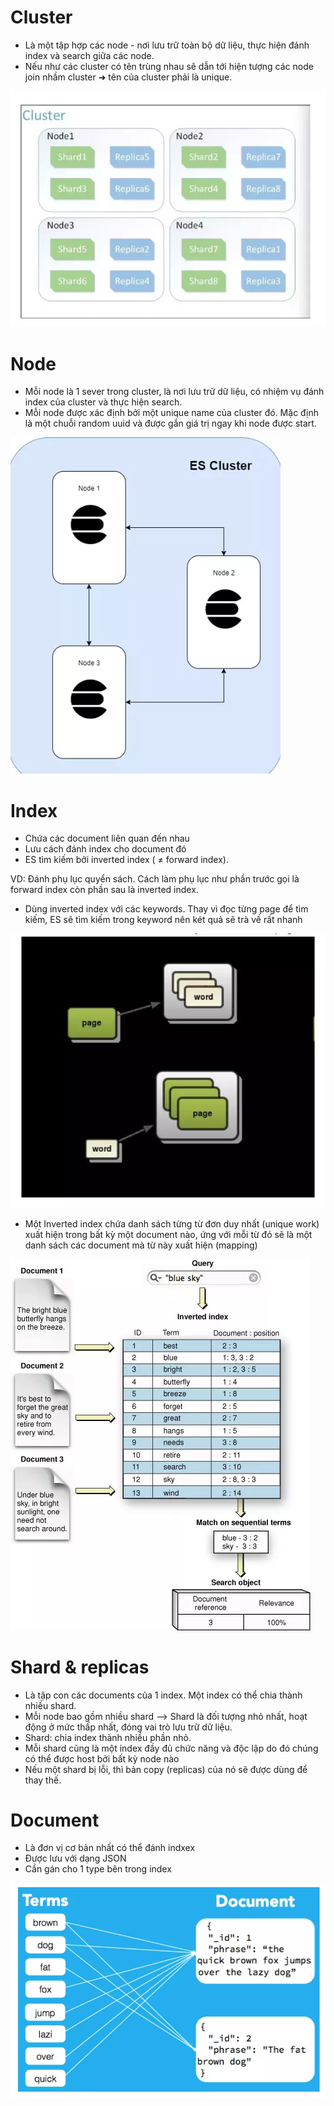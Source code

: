 # Cluster

- Là một tập hợp các node - nơi lưu trữ toàn bộ dữ liệu, thực hiện đánh index và search giữa các node. 
-  Nếu như các cluster có tên trùng nhau sẽ dẫn tới hiện tượng các node join nhầm cluster ➜ tên của cluster phải là unique.

![cluster](image/cluster2.jpg)

# Node 

- Mỗi node là 1 sever trong cluster, là nơi lưu trữ dữ liệu, có nhiệm vụ đánh index của cluster và thực hiện search.
- Mỗi node được xác định bởi một unique name của cluster đó. Mặc định là một chuỗi random uuid và được gắn giá trị ngay khi node được start.

![node](image/node.jpg)

# Index

- Chứa các document liên quan đến nhau
- Lưu cách đánh index cho document đó 
- ES tìm kiếm bởi inverted index ( ≠ forward index).

VD: Đánh phụ lục quyển sách. Cách làm phụ lục như phần trước gọi là forward index còn phần sau là inverted index.

- Dùng inverted index với các keywords. Thay vì đọc từng page để tìm kiếm, ES sẽ tìm kiếm trong keyword nên két quả sẽ trà về rất nhanh  

![index](image/index.jpg)

- Một Inverted index chứa danh sách từng từ đơn duy nhất (unique work) xuất hiện trong bất kỳ một document nào, ứng với mỗi từ đó sẽ là một danh sách các document mà từ này xuất hiện (mapping)

![inverted-index](image/inverted-index.jpg)

# Shard & replicas
- Là tập con các documents của 1 index. Một index có thể chia thành nhiều shard.
- Mỗi node bao gồm nhiều shard --> Shard là đối tượng nhỏ nhất, hoạt động ở mức thấp nhất, đóng vai trò lưu trữ dữ liệu.
- Shard: chia index thành nhiều phần nhỏ.
- Mỗi shard cũng là một index đầy đủ chức năng và độc lập do đó chúng có thể được host bởi bất kỳ node nào
- Nếu một shard bị lỗi, thì bản copy (replicas) của nó sẽ được dùng để thay thế.

# Document 

- Là đơn vị cơ bản nhất có thể đánh indxex 
- Được lưu với dạng JSON 
- Cần gán cho 1 type bên trong index

![document](image/document.jpg)

